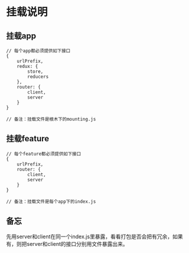 # 挂载说明



## 挂载app
```
// 每个app都必须提供如下接口
{
    urlPrefix,
    redux: {
        store,
        reducers
    },
    router: {
        client,
        server
    }
}

// 备注：挂载文件是根木下的mounting.js
```

## 挂载feature
```
// 每个feature都必须提供如下接口
{
    urlPrefix,
    router: {
        client,
        server
    }
}

// 备注：挂载文件是每个app下的index.js
```

## 备忘
先用server和client在同一个index.js里暴露，看看打包是否会把有冗余，如果有，则把server和client的接口分别用文件暴露出来。